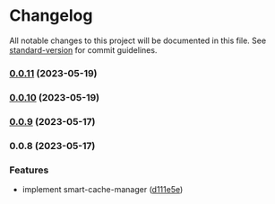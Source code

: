 # Changelog

All notable changes to this project will be documented in this file. See [standard-version](https://github.com/conventional-changelog/standard-version) for commit guidelines.

### [0.0.11](https://github.com/i1kazantsev/smart-cache-manager/compare/v0.0.10...v0.0.11) (2023-05-19)

### [0.0.10](https://github.com/i1kazantsev/smart-cache-manager/compare/v0.0.9...v0.0.10) (2023-05-19)

### [0.0.9](https://github.com/i1kazantsev/smart-cache-manager/compare/v0.0.8...v0.0.9) (2023-05-17)

### 0.0.8 (2023-05-17)


### Features

* implement smart-cache-manager ([d111e5e](https://github.com/i1kazantsev/smart-cache-manager/commit/d111e5ebb4a3ee64b3e5f95fca09b1f1e3cebcfd))
